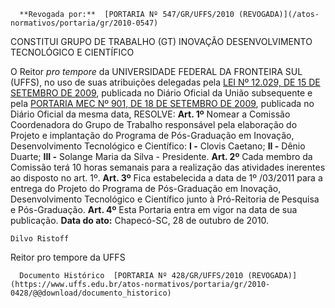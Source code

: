       **Revogada por:**  [PORTARIA Nº 547/GR/UFFS/2010 (REVOGADA)](/atos-normativos/portaria/gr/2010-0547) 

   CONSTITUI GRUPO DE TRABALHO (GT) INOVAÇÃO DESENVOLVIMENTO TECNOLÓGICO E CIENTÍFICO  

 O Reitor *pro tempore*  da UNIVERSIDADE FEDERAL DA FRONTEIRA SUL (UFFS), no uso de suas atribuições delegadas pela [LEI Nº 12.029, DE 15 DE SETEMBRO DE 2009](http://www.planalto.gov.br/ccivil_03/_Ato2007-2010/2009/Lei/L12029.htm), publicada no Diário Oficial da União subsequente e pela [PORTARIA MEC Nº 901, DE 18 DE SETEMBRO DE 2009](http://portal.mec.gov.br/dmdocuments/port901.pdf), publicada no Diário Oficial da mesma data, RESOLVE:   **Art. 1º**  Nomear a Comissão Coordenadora do Grupo de Trabalho responsável pela elaboração do Projeto e implantação do Programa de Pós-Graduação em Inovação, Desenvolvimento Tecnológico e Científico: **I -**  Clovis Caetano; **II -**  Dênio Duarte; **III -**  Solange Maria da Silva - Presidente.   **Art. 2º**  Cada membro da Comissão terá 10 horas semanais para a realização das atividades inerentes ao disposto no art. 1º.   **Art. 3º**  Fica estabelecida a data de 1º /03/2011 para a entrega do Projeto do Programa de Pós-Graduação em Inovação, Desenvolvimento Tecnológico e Científico junto à Pró-Reitoria de Pesquisa e Pós-Graduação.   **Art. 4º**  Esta Portaria entra em vigor na data de sua publicação.      **Data do ato:** Chapecó-SC, 28 de outubro de 2010.   
 

    Dilvo Ristoff   
 Reitor pro tempore da UFFS 

      Documento Histórico  [PORTARIA Nº 428/GR/UFFS/2010 (REVOGADA)](https://www.uffs.edu.br/atos-normativos/portaria/gr/2010-0428/@@download/documento_historico)     
      